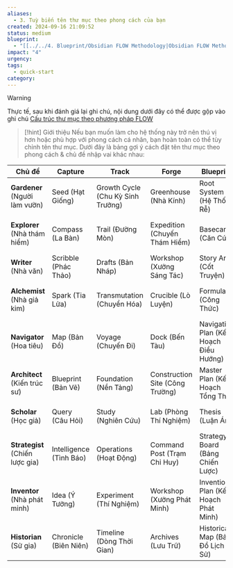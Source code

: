 ```yaml
---
aliases:
  - 3. Tuỳ biến tên thư mục theo phong cách của bạn
created: 2024-09-16 21:09:52
status: medium
blueprint:
  - "[[../../4. Blueprint/Obsidian FLOW Methodology|Obsidian FLOW Methodology]]"
impact: "4"
urgency: 
tags:
  - quick-start
category: 
---
```

> [!warning]
> Thực tế, sau khi đánh giá lại ghi chú, nội dung dưới đây có thể được gộp vào ghi chú [Cấu trúc thư mục theo phương pháp FLOW](../../5.%20Exhibit/FLOW%20&%20PKM/Cấu%20trúc%20thư%20mục%20theo%20phương%20pháp%20FLOW.md)

>[!hint] Giới thiệu
>Nếu bạn muốn làm cho hệ thống này trở nên thú vị hơn hoặc phù hợp với phong cách cá nhân, bạn hoàn toàn có thể tùy chỉnh tên thư mục. Dưới đây là bảng gợi ý cách đặt tên thư mục theo phong cách & chủ đề nhập vai khác nhau:

| **Chủ đề**                          | **Capture**             | **Track**                         | **Forge**                       | **Blueprint**                         | **Exhibit**                           | **Vault**                        |
| ----------------------------------- | ----------------------- | --------------------------------- | ------------------------------- | ------------------------------------- | ------------------------------------- | -------------------------------- |
| **Gardener**</br>(Người làm vườn)   | Seed (Hạt Giống)        | Growth Cycle (Chu Kỳ Sinh Trưởng) | Greenhouse (Nhà Kính)           | Root System (Hệ Thống Rễ)             | Knowledge Garden (Vườn Tri Thức)      | Old Roots (Rễ Cổ Thụ)            |
| **Explorer**</br>(Nhà thám hiểm)    | Compass (La Bàn)        | Trail (Đường Mòn)                 | Expedition (Chuyến Thám Hiểm)   | Basecamp (Căn Cứ)                     | Treasure Trove (Kho Báu)              | Lost Archives (Lưu Trữ Cổ)       |
| **Writer**</br>(Nhà văn)            | Scribble (Phác Thảo)    | Drafts (Bản Nháp)                 | Workshop (Xưởng Sáng Tác)       | Story Arc (Cốt Truyện)                | Library (Thư Viện)                    | Archive (Kho Văn Thư)            |
| **Alchemist**</br>(Nhà giả kim)     | Spark (Tia Lửa)         | Transmutation (Chuyển Hóa)        | Crucible (Lò Luyện)             | Formula (Công Thức)                   | Elixir (Tinh Hoa Kiến Thức)           | Vault of Secrets (Kho Bí Mật)    |
| **Navigator**</br>(Hoa tiêu)        | Map (Bản Đồ)            | Voyage (Chuyến Đi)                | Dock (Bến Tàu)                  | Navigation Plan (Kế Hoạch Điều Hướng) | Captain's Log (Nhật Ký Thuyền Trưởng) | Shipwreck (Xác Tàu)              |
| **Architect**</br>(Kiến trúc sư)    | Blueprint (Bản Vẽ)      | Foundation (Nền Tảng)             | Construction Site (Công Trường) | Master Plan (Kế Hoạch Tổng Thể)       | Archive (Kho Tư Liệu)                 | Blueprints Vault (Kho Bản Vẽ)    |
| **Scholar**</br>(Học giả)           | Query (Câu Hỏi)         | Study (Nghiên Cứu)                | Lab (Phòng Thí Nghiệm)          | Thesis (Luận Án)                      | Codex (Tập Kiến Thức)                 | Manuscript Vault (Kho Bản Thảo)  |
| **Strategist**</br>(Chiến lược gia) | Intelligence (Tình Báo) | Operations (Hoạt Động)            | Command Post (Trạm Chỉ Huy)     | Strategy Board (Bảng Chiến Lược)      | Archive (Kho Tài Liệu)                | Classified (Tài Liệu Tối Mật)    |
| **Inventor**</br>(Nhà phát minh)    | Idea (Ý Tưởng)          | Experiment (Thí Nghiệm)           | Workshop (Xưởng Phát Minh)      | Invention Plan (Kế Hoạch Phát Minh)   | Patent Library (Thư Viện Sáng Chế)    | Prototype Vault (Kho Nguyên Mẫu) |
| **Historian**</br>(Sử gia)          | Chronicle (Biên Niên)   | Timeline (Dòng Thời Gian)         | Archives (Lưu Trữ)              | Historical Map (Bản Đồ Lịch Sử)       | Library of Records (Thư Viện Tư Liệu) | Lost Relics (Di Vật Cổ)          |

